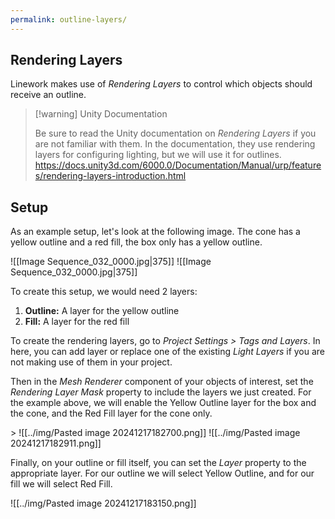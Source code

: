 ```yaml
---
permalink: outline-layers/
---
```


## Rendering Layers
Linework makes use of *Rendering Layers* to control which objects should receive an outline. 

> [!warning] Unity Documentation
> 
> Be sure to read the Unity documentation on *Rendering Layers* if you are not familiar with them. In the documentation, they use rendering layers for configuring lighting, but we will use it for outlines.
> https://docs.unity3d.com/6000.0/Documentation/Manual/urp/features/rendering-layers-introduction.html

## Setup

As an example setup, let's look at the following image. The cone has a yellow outline and a red fill, the box only has a yellow outline.

<div class="images-row">
![[Image Sequence_032_0000.jpg|375]]
![[Image Sequence_032_0000.jpg|375]]
</div>

To create this setup, we would need 2 layers: 

1. **Outline:** A layer for the yellow outline
2. **Fill:** A layer for the red fill

To create the rendering layers, go to *Project Settings > Tags and Layers*. In here, you can add layer or replace one of the existing *Light Layers* if you are not making use of them in your project. 

Then in the *Mesh Renderer* component of your objects of interest, set the *Rendering Layer Mask* property to include the layers we just created. For the example above, we will enable the Yellow Outline layer for the box and the cone, and the Red Fill layer for the cone only.

<div class="images-row">>
![[../img/Pasted image 20241217182700.png]]
![[../img/Pasted image 20241217182911.png]]
</div>

Finally, on your outline or fill itself, you can set the *Layer* property to the appropriate layer. For our outline we will select Yellow Outline, and for our fill we will select Red Fill.

![[../img/Pasted image 20241217183150.png]]